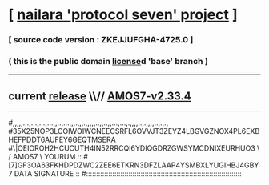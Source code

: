 
# [ [nailara 'protocol seven' project](http://nailara.network/) ]

### [ source code version : ZKEJJUFGHA-4725.0 ]

### ( this is the public domain [license](../license)d 'base' branch )
---
## current [release](https://github.com/nailara-technologies/protocol-7/releases) \\\\// [AMOS7-v2.33.4](https://github.com/nailara-technologies/protocol-7/releases/tag/AMOS7-v2.33.4)
---

#,,,,,...,...,...,...,,..,...,,,.,,,.,,,,,..,,..,,...,...,.,,,,..,.,,,,..,.,.,
#35X25NOP3LCOIWOIWCNEECSRFL6OVVJT3ZEYZ4LBGVGZNOX4PL6EXBHEFPDDT6AUFEY6GEQTMSERA
#\\\|OEIOROH2HCUCUTH4IN52RRCQI6YDIQGDRZGWSYMCDNIXEURHUO3 \ / AMOS7 \ YOURUM ::
#\[7]GF3OA63FKHDPDZWC2ZEE6ETKRN3DFZLAAP4YSMBXLYUGIHBJ4GBY 7  DATA SIGNATURE ::
#:::::::::::::::::::::::::::::::::::::::::::::::::::::::::::::::::::::::::::::
